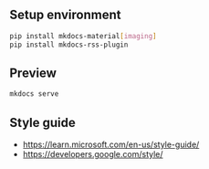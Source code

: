 ## Setup environment

```sh
pip install mkdocs-material[imaging]
pip install mkdocs-rss-plugin
```

## Preview

```sh
mkdocs serve
```

## Style guide

- https://learn.microsoft.com/en-us/style-guide/
- https://developers.google.com/style/